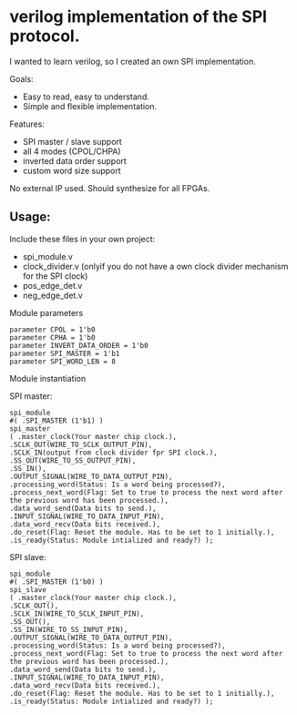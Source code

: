 # verilog implementation of the SPI protocol.

I wanted to learn verilog, so I created an own SPI implementation.

Goals:
- Easy to read, easy to understand.
- Simple and flexible implementation.

Features:
- SPI master / slave support
- all 4 modes (CPOL/CHPA)
- inverted data order support
- custom word size support

No external IP used. Should synthesize for all FPGAs.

## Usage:

Include these files in your own project:
* 	spi_module.v
*	clock_divider.v (onlyif you do not have a own clock divider mechanism for the SPI clock)
*	pos_edge_det.v
*	neg_edge_det.v

Module parameters

	parameter CPOL = 1'b0
	parameter CPHA = 1'b0
	parameter INVERT_DATA_ORDER = 1'b0
	parameter SPI_MASTER = 1'b1
	parameter SPI_WORD_LEN = 8 

Module instantiation

SPI master:

	spi_module 
	#( .SPI_MASTER (1'b1) )
	spi_master
	( .master_clock(Your master chip clock.),
	.SCLK_OUT(WIRE_TO_SCLK_OUTPUT_PIN),
  	.SCLK_IN(output from clock divider fpr SPI clock.), 
  	.SS_OUT(WIRE_TO_SS_OUTPUT_PIN),
  	.SS_IN(),
	.OUTPUT_SIGNAL(WIRE_TO_DATA_OUTPUT_PIN),
	.processing_word(Status: Is a word being processed?), 
	.process_next_word(Flag: Set to true to process the next word after the previous word has been processed.),
	.data_word_send(Data bits to send.),
	.INPUT_SIGNAL(WIRE_TO_DATA_INPUT_PIN),
	.data_word_recv(Data bits received.),
	.do_reset(Flag: Reset the module. Has to be set to 1 initially.),
	.is_ready(Status: Module intialized and ready?) );

SPI slave:

	spi_module 
	#( .SPI_MASTER (1'b0) )
	spi_slave
	( .master_clock(Your master chip clock.),
	.SCLK_OUT(),
  	.SCLK_IN(WIRE_TO_SCLK_INPUT_PIN), 
  	.SS_OUT(),
  	.SS_IN(WIRE_TO_SS_INPUT_PIN),
	.OUTPUT_SIGNAL(WIRE_TO_DATA_OUTPUT_PIN),
	.processing_word(Status: Is a word being processed?), 
	.process_next_word(Flag: Set to true to process the next word after the previous word has been processed.),
	.data_word_send(Data bits to send.),
	.INPUT_SIGNAL(WIRE_TO_DATA_INPUT_PIN),
	.data_word_recv(Data bits received.),
	.do_reset(Flag: Reset the module. Has to be set to 1 initially.),
	.is_ready(Status: Module intialized and ready?) );


